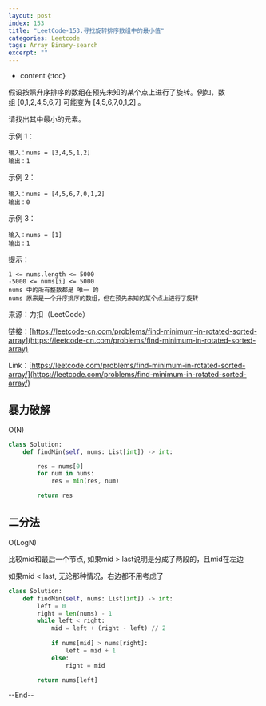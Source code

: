 ```yaml
---
layout: post
index: 153
title: "LeetCode-153.寻找旋转排序数组中的最小值"
categories: Leetcode
tags: Array Binary-search
excerpt: ""
---
```


* content
{:toc}

假设按照升序排序的数组在预先未知的某个点上进行了旋转。例如，数组 [0,1,2,4,5,6,7] 可能变为 [4,5,6,7,0,1,2] 。

请找出其中最小的元素。

示例 1：

```
输入：nums = [3,4,5,1,2]
输出：1
```

示例 2：

```
输入：nums = [4,5,6,7,0,1,2]
输出：0
```

示例 3：

```
输入：nums = [1]
输出：1
```

提示：

```
1 <= nums.length <= 5000
-5000 <= nums[i] <= 5000
nums 中的所有整数都是 唯一 的
nums 原来是一个升序排序的数组，但在预先未知的某个点上进行了旋转
```

来源：力扣（LeetCode）

链接：[https://leetcode-cn.com/problems/find-minimum-in-rotated-sorted-array](https://leetcode-cn.com/problems/find-minimum-in-rotated-sorted-array)

Link：[https://leetcode.com/problems/find-minimum-in-rotated-sorted-array/](https://leetcode.com/problems/find-minimum-in-rotated-sorted-array/)


## 暴力破解

O(N)

```python
class Solution:
    def findMin(self, nums: List[int]) -> int:

        res = nums[0]
        for num in nums:
            res = min(res, num)

        return res
```

## 二分法

O(LogN)

比较mid和最后一个节点, 如果mid > last说明是分成了两段的，且mid在左边

如果mid < last, 无论那种情况，右边都不用考虑了

```python
class Solution:
    def findMin(self, nums: List[int]) -> int:
        left = 0
        right = len(nums) - 1
        while left < right:
            mid = left + (right - left) // 2
            
            if nums[mid] > nums[right]:
                left = mid + 1
            else:
                right = mid

        return nums[left]
```

--End--